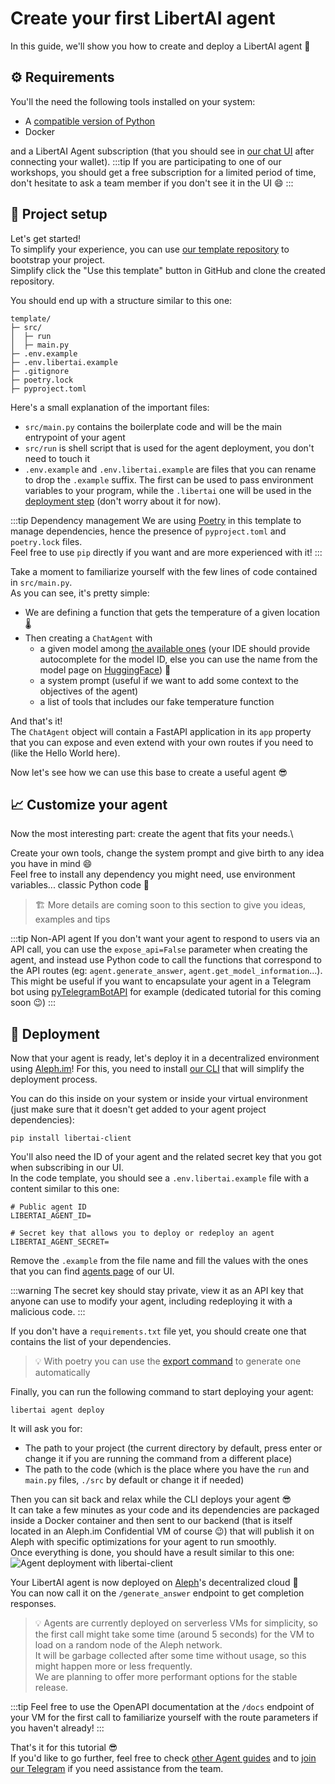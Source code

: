# Create your first LibertAI agent

In this guide, we'll show you how to create and deploy a LibertAI agent 🚀

## ⚙ Requirements

You'll the need the following tools installed on your system:

- A [compatible version of Python](../specifications.md#python)
- Docker

and a LibertAI Agent subscription (that you should see in [our chat UI](https://chat.libertai.io/#/agents) after
connecting your wallet).
:::tip
If you are participating to one of our workshops, you should get a free subscription for a limited period of time, don't
hesitate to ask a team member if you don't see it in the UI 😄
:::

## 🧰 Project setup

Let's get started!\
To simplify your experience, you can use [our template repository](https://github.com/Libertai/libertai-agent-template)
to bootstrap your project.\
Simplify click the "Use this template" button in GitHub and clone the created repository.

You should end up with a structure similar to this one:

```text
template/
├─ src/
│  ├─ run
│  ├─ main.py
├─ .env.example
├─ .env.libertai.example
├─ .gitignore
├─ poetry.lock
├─ pyproject.toml
```

Here's a small explanation of the important files:

- `src/main.py` contains the boilerplate code and will be the main entrypoint of your agent
- `src/run` is shell script that is used for the agent deployment, you don't need to touch it
- `.env.example` and `.env.libertai.example` are files that you can rename to drop the `.example` suffix. The first can
  be used to pass
  environment variables to your program, while the `.libertai` one will be used in the [deployment step](#-deployment)
  (don't worry about it for now).

:::tip Dependency management
We are using [Poetry](https://python-poetry.org/) in this template to manage dependencies, hence the presence of
`pyproject.toml` and `poetry.lock` files.\
Feel free to use `pip` directly if you want and are more experienced with it!
:::

Take a moment to familiarize yourself with the few lines of code contained in `src/main.py`.\
As you can see, it's pretty simple:

- We are defining a function that gets the temperature of a given location 🌡
- Then creating a `ChatAgent` with
    - a given model among [the available ones](../specifications.md#-models) (your IDE
      should provide autocomplete for the model ID, else you can use the name from the model page
      on [HuggingFace](https://huggingface.co)) 🤗
    - a system prompt (useful if we want to add some context to the objectives of the agent)
    - a list of tools that includes our fake temperature function

And that's it!\
The `ChatAgent` object will contain a FastAPI application in its `app` property that you can expose and even extend with
your own routes if you need to (like the Hello World here).

Now let's see how we can use this base to create a useful agent 😎

## 📈 Customize your agent

Now the most interesting part: create the agent that fits your needs.\

Create your own tools, change the system prompt and give birth to any idea you have in mind 😄\
Feel free to install any dependency you might need, use environment variables... classic Python code 🐍

[//]: # (TODO)
> 🏗 More details are coming soon to this section to give you ideas, examples and tips

:::tip Non-API agent
If you don't want your agent to respond to users via an API call, you can use the `expose_api=False` parameter when
creating the agent, and instead use Python code to call the functions that correspond to the API routes (eg:
`agent.generate_answer`, `agent.get_model_information`...).\
This might be useful if you want to encapsulate your agent in a Telegram bot
using [pyTelegramBotAPI](https://github.com/eternnoir/pyTelegramBotAPI) for example (dedicated tutorial for this coming
soon 😉)
:::

## 🚀 Deployment

Now that your agent is ready, let's deploy it in a decentralized environment using [Aleph.im](https://aleph.im)!
For this, you need to install [our CLI](https://pypi.org/project/libertai-client) that will simplify the deployment
process.

You can do this inside on your system or inside your virtual environment (just make sure that it doesn't get added to
your agent project dependencies):

```shell
pip install libertai-client
```

You'll also need the ID of your agent and the related secret key that you got when subscribing in our UI.\
In the code template, you should see a `.env.libertai.example` file with a content similar to this one:

```text
# Public agent ID
LIBERTAI_AGENT_ID=

# Secret key that allows you to deploy or redeploy an agent
LIBERTAI_AGENT_SECRET=
```

Remove the `.example` from the file name and fill the values with the ones that you can
find [agents page](https://chat.libertai.io/#/agents) of our UI.

:::warning
The secret key should stay private, view it as an API key that anyone can use to modify your agent, including
redeploying it with a malicious code.
:::

If you don't have a `requirements.txt` file yet, you should create one that contains the list of your dependencies.
> 💡 With poetry you can use the [export command](https://python-poetry.org/docs/cli/#export) to generate one
> automatically

Finally, you can run the following command to start deploying your agent:

```shell
libertai agent deploy
```

It will ask you for:

- The path to your project (the current directory by default, press enter or change it if you are running the command
  from a different place)
- The path to the code (which is the place where you have the `run` and `main.py` files, `./src` by default or change it
  if needed)

Then you can sit back and relax while the CLI deploys your agent 😎\
It can take a few minutes as your code and its dependencies are packaged inside a Docker container and then sent to
our backend (that is itself located in an Aleph.im Confidential VM of course 😉) that will publish it on Aleph with
specific optimizations for your agent to run smoothly.\
Once everything is done, you should have a result similar to this one:\
![Agent deployment with libertai-client](/assets/agents/deploy.png)

Your LibertAI agent is now deployed on [Aleph](https://aleph.im)'s decentralized cloud 🚀\
You can now call it on the `/generate_answer` endpoint to get completion responses.

> 💡 Agents are currently deployed on serverless VMs for simplicity, so the first call might take some time (around 5
> seconds) for the VM to load on a random node of the Aleph network.\
> It will be garbage collected after some time without usage, so this might happen more or less frequently.\
> We are planning to offer more performant options for the stable release.

:::tip
Feel free to use the OpenAPI documentation at the `/docs` endpoint of your VM for the first call to familiarize yourself
with the route parameters if you haven't already!
:::

That's it for this tutorial 😎\
If you'd like to go further, feel free to check [other Agent guides](./index.md) and
to [join our Telegram](https://t.me/libertai) if you need assistance from the team.
